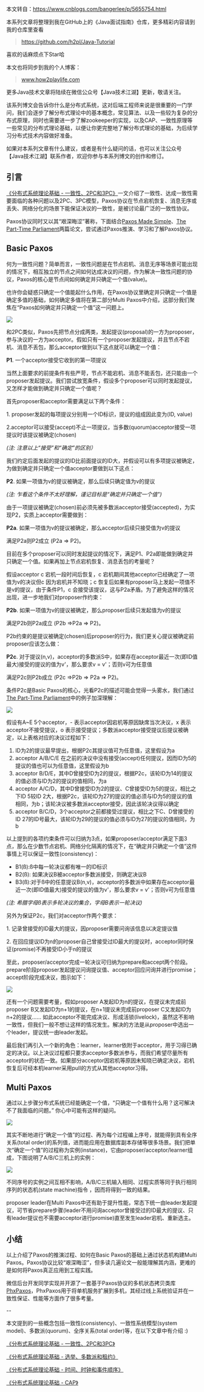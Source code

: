 
本文转自：https://www.cnblogs.com/bangerlee/p/5655754.html

本系列文章将整理到我在GitHub上的《Java面试指南》仓库，更多精彩内容请到我的仓库里查看
> https://github.com/h2pl/Java-Tutorial

喜欢的话麻烦点下Star哈

本文也将同步到我的个人博客：
> www.how2playlife.com

更多Java技术文章将陆续在微信公众号【Java技术江湖】更新，敬请关注。

该系列博文会告诉你什么是分布式系统，这对后端工程师来说是很重要的一门学问，我们会逐步了解分布式理论中的基本概念，常见算法、以及一些较为复杂的分布式原理，同时也需要进一步了解zookeeper的实现，以及CAP、一致性原理等一些常见的分布式理论基础，以便让你更完整地了解分布式理论的基础，为后续学习分布式技术内容做好准备。

如果对本系列文章有什么建议，或者是有什么疑问的话，也可以关注公众号【Java技术江湖】联系作者，欢迎你参与本系列博文的创作和修订。

<!-- more -->  

## **引言**


[《分布式系统理论基础 - 一致性、2PC和3PC》](http://www.cnblogs.com/bangerlee/p/5268485.html)一文介绍了一致性、达成一致性需要面临的各种问题以及2PC、3PC模型，Paxos协议在节点宕机恢复、消息无序或丢失、网络分化的场景下能保证决议的一致性，是被讨论最广泛的一致性协议。

Paxos协议同时又以其“艰深晦涩”著称，下面结合[Paxos Made Simple](http://research.microsoft.com/en-us/um/people/lamport/pubs/paxos-simple.pdf)、[The Part-Time Parliament](http://research.microsoft.com/en-us/um/people/lamport/pubs/lamport-paxos.pdf)两篇论文，尝试通过Paxos推演、学习和了解Paxos协议。

## **Basic Paxos**

何为一致性问题？简单而言，一致性问题是在节点宕机、消息无序等场景可能出现的情况下，相互独立的节点之间如何达成决议的问题，作为解决一致性问题的协议，Paxos的核心是节点间如何确定并只确定一个值(value)。

也许你会疑惑只确定一个值能起什么作用，在Paxos协议里确定并只确定一个值是确定多值的基础，如何确定多值将在第二部分Multi Paxos中介绍，这部分我们聚焦在“Paxos如何确定并只确定一个值”这一问题上。

![](https://java-tutorial.oss-cn-shanghai.aliyuncs.com/116770-20160711232543717-973749854.gif)

和2PC类似，Paxos先把节点分成两类，发起提议(proposal)的一方为proposer，参与决议的一方为acceptor。假如只有一个proposer发起提议，并且节点不宕机、消息不丢包，那么acceptor做到以下这点就可以确定一个值：



**P1**. 一个acceptor接受它收到的第一项提议



当然上面要求的前提条件有些严苛，节点不能宕机、消息不能丢包，还只能由一个proposer发起提议。我们尝试放宽条件，假设多个proposer可以同时发起提议，又怎样才能做到确定并只确定一个值呢？

首先proposer和acceptor需要满足以下两个条件：

1\. proposer发起的每项提议分别用一个ID标识，提议的组成因此变为(ID, value)

2.acceptor可以接受(accept)不止一项提议，当多数(quorum)acceptor接受一项提议时该提议被确定(chosen)

_(注: 注意以上“接受”和“确定”的区别）_

我们约定后面发起的提议的ID比前面提议的ID大，并假设可以有多项提议被确定，为做到确定并只确定一个值acceptor要做到以下这点：



**P2**. 如果一项值为v的提议被确定，那么后续只确定值为v的提议



_(注: 乍看这个条件不太好理解，谨记目标是“确定并只确定一个值”)_

由于一项提议被确定(chosen)前必须先被多数派acceptor接受(accepted)，为实现P2，实质上acceptor需要做到：



**P2a**. 如果一项值为v的提议被确定，那么acceptor后续只接受值为v的提议



满足P2a则P2成立 (P2a => P2)。

目前在多个proposer可以同时发起提议的情况下，满足P1、P2a即能做到确定并只确定一个值。如果再加上节点宕机恢复、消息丢包的考量呢？

假设acceptor c 宕机一段时间后恢复，c 宕机期间其他acceptor已经确定了一项值为v的决议但c 因为宕机并不知晓；c 恢复后如果有proposer马上发起一项值不是v的提议，由于条件P1，c 会接受该提议，这与P2a矛盾。为了避免这样的情况出现，进一步地我们对proposer作约束：



**P2b**. 如果一项值为v的提议被确定，那么proposer后续只发起值为v的提议



满足P2b则P2a成立 (P2b =>P2a => P2)。

P2b约束的是提议被确定(chosen)后proposer的行为，我们更关心提议被确定前proposer应该怎么做：



**P2c**. 对于提议(n,v)，acceptor的多数派S中，如果存在acceptor最近一次(即ID值最大)接受的提议的值为v'，那么要求v = v'；否则v可为任意值



满足P2c则P2b成立 (P2c =>P2b => P2a => P2)。

条件P2c是Basic Paxos的核心，光看P2c的描述可能会觉得一头雾水，我们通过[The Part-Time Parliament](http://research.microsoft.com/en-us/um/people/lamport/pubs/lamport-paxos.pdf)中的例子加深理解：

![](https://java-tutorial.oss-cn-shanghai.aliyuncs.com/116770-20160712103935326-2086911417.png)

假设有A~E 5个acceptor，- 表示acceptor因宕机等原因缺席当次决议，x 表示acceptor不接受提议，o 表示接受提议；多数派acceptor接受提议后提议被确定，以上表格对应的决议过程如下：

1.  ID为2的提议最早提出，根据P2c其提议值可为任意值，这里假设为a
2.  acceptor A/B/C/E 在之前的决议中没有接受(accept)任何提议，因而ID为5的提议的值也可以为任意值，这里假设为b
3.  acceptor B/D/E，其中D曾接受ID为2的提议，根据P2c，该轮ID为14的提议的值必须与ID为2的提议的值相同，为a
4.  acceptor A/C/D，其中D曾接受ID为2的提议、C曾接受ID为5的提议，相比之下ID 5较ID 2大，根据P2c，该轮ID为27的提议的值必须与ID为5的提议的值相同，为b；该轮决议被多数派acceptor接受，因此该轮决议得以确定
5.  acceptor B/C/D，3个acceptor之前都接受过提议，相比之下C、D曾接受的ID 27的ID号最大，该轮ID为29的提议的值必须与ID为27的提议的值相同，为b

以上提到的各项约束条件可以归纳为3点，如果proposer/acceptor满足下面3点，那么在少数节点宕机、网络分化隔离的情况下，在“确定并只确定一个值”这件事情上可以保证一致性(consistency)：

*   B1(ß):ß中每一轮决议都有唯一的ID标识
*   B2(ß): 如果决议B被acceptor多数派接受，则确定决议B
*   B3(ß):对于ß中的任意提议B(n,v)，acceptor的多数派中如果存在acceptor最近一次(即ID值最大)接受的提议的值为v'，那么要求v = v'；否则v可为任意值

_(注: 希腊字母ß表示多轮决议的集合，字母B表示一轮决议)_

另外为保证P2c，我们对acceptor作两个要求：

1\. 记录曾接受的ID最大的提议，因proposer需要问询该信息以决定提议值

2\. 在回应提议ID为n的proposer自己曾接受过ID最大的提议时，acceptor同时保证(promise)不再接受ID小于n的提议

至此，proposer/acceptor完成一轮决议可归纳为prepare和accept两个阶段。prepare阶段proposer发起提议问询提议值、acceptor回应问询并进行promise；accept阶段完成决议，图示如下：

![](https://java-tutorial.oss-cn-shanghai.aliyuncs.com/116770-20160712125617045-527200085.png)

还有一个问题需要考量，假如proposer A发起ID为n的提议，在提议未完成前proposer B又发起ID为n+1的提议，在n+1提议未完成前proposer C又发起ID为n+2的提议…… 如此acceptor不能完成决议、形成活锁(livelock)，虽然这不影响一致性，但我们一般不想让这样的情况发生。解决的方法是从proposer中选出一个leader，提议统一由leader发起。

最后我们再引入一个新的角色：learner，learner依附于acceptor，用于习得已确定的决议。以上决议过程都只要求acceptor多数派参与，而我们希望尽量所有acceptor的状态一致。如果部分acceptor因宕机等原因未知晓已确定决议，宕机恢复后可经本机learner采用pull的方式从其他acceptor习得。

## **Multi Paxos**

通过以上步骤分布式系统已经能确定一个值，“只确定一个值有什么用？这可解决不了我面临的问题。” 你心中可能有这样的疑问。

![](https://java-tutorial.oss-cn-shanghai.aliyuncs.com/116770-20160712150303811-1635028332.gif)

其实不断地进行“确定一个值”的过程、再为每个过程编上序号，就能得到具有全序关系(total order)的系列值，进而能应用在数据库副本存储等很多场景。我们把单次“确定一个值”的过程称为实例(instance)，它由proposer/acceptor/learner组成，下图说明了A/B/C三机上的实例：

![](https://java-tutorial.oss-cn-shanghai.aliyuncs.com/116770-20160712212514107-1914374126.png)

不同序号的实例之间互相不影响，A/B/C三机输入相同、过程实质等同于执行相同序列的状态机(state machine)指令 ，因而将得到一致的结果。

proposer leader在Multi Paxos中还有助于提升性能，常态下统一由leader发起提议，可节省prepare步骤(leader不用问询acceptor曾接受过的ID最大的提议、只有leader提议也不需要acceptor进行promise)直至发生leader宕机、重新选主。

## **小结**

以上介绍了Paxos的推演过程、如何在Basic Paxos的基础上通过状态机构建Multi Paxos。Paxos协议比较“艰深晦涩”，但多读几遍论文一般能理解其内涵，更难的是如何将Paxos真正应用到工程实践。

微信后台开发同学实现并开源了一套基于Paxos协议的多机状态拷贝类库[PhxPaxos](https://github.com/tencent-wechat/phxpaxos)，PhxPaxos用于将单机服务扩展到多机，其经过线上系统验证并在一致性保证、性能等方面作了很多考量。
  
--  

本文提到的一些概念包括一致性(consistency)、一致性系统模型(system model)、多数派(quorum)、全序关系(total order)等，在以下文章中有介绍 :)

[《分布式系统理论基础 - 一致性、2PC和3PC》](http://www.cnblogs.com/bangerlee/p/5268485.html)

[《分布式系统理论基础 - 选举、多数派和租约》](http://www.cnblogs.com/bangerlee/p/5767845.html)

[《分布式系统理论基础 - 时间、时钟和事件顺序》](http://www.cnblogs.com/bangerlee/p/5448766.html)

[《分布式系统理论基础 - CAP》](http://www.cnblogs.com/bangerlee/p/5328888.html)
